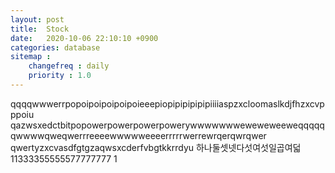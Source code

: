 ```yaml
---
layout: post
title:  Stock
date:   2020-10-06 22:10:10 +0900
categories: database
sitemap :
    changefreq : daily
    priority : 1.0
---
```














qqqqwwwerrpopoipoipoipoipoieeepiopipipipipipiiiiaspzxcloomaslkdjfhzxcvpppoiu
qazwsxedctbitpopowerpowerpowerpowerywwwwwwweweweweeweqqqqqqwwwwqweqwerrreeeewwwwweeeerrrrrwerrewrqerqwrqwer
qwertyzxcvasdfgtgzaqwsxcderfvbgtkkrrdyu
하나둘셋넷다섯여섯일곱여덟
11333355555577777777
1